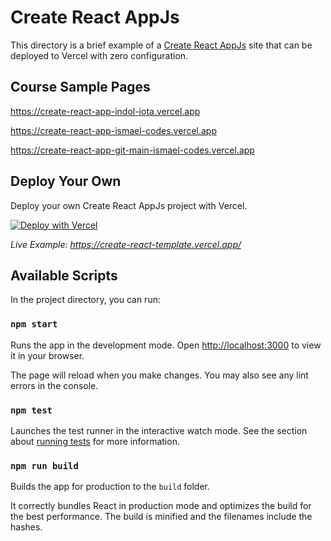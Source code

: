 # Create React AppJs

This directory is a brief example of a [Create React AppJs](https://github.com/facebook/create-react-app) site that can be deployed to Vercel with zero configuration.


## Course Sample Pages

https://create-react-app-indol-iota.vercel.app

https://create-react-app-ismael-codes.vercel.app

https://create-react-app-git-main-ismael-codes.vercel.app

## Deploy Your Own

Deploy your own Create React AppJs project with Vercel.

[![Deploy with Vercel](https://vercel.com/button)](https://vercel.com/new/clone?repository-url=https://github.com/vercel/vercel/tree/main/examples/create-react-app&template=create-react-app)

_Live Example: https://create-react-template.vercel.app/_

## Available Scripts

In the project directory, you can run:

### `npm start`

Runs the app in the development mode. Open [http://localhost:3000](http://localhost:3000) to view it in your browser.

The page will reload when you make changes. You may also see any lint errors in the console.

### `npm test`

Launches the test runner in the interactive watch mode. See the section about [running tests](https://facebook.github.io/create-react-app/docs/running-tests) for more information.

### `npm run build`

Builds the app for production to the `build` folder.

It correctly bundles React in production mode and optimizes the build for the best performance. The build is minified and the filenames include the hashes.
